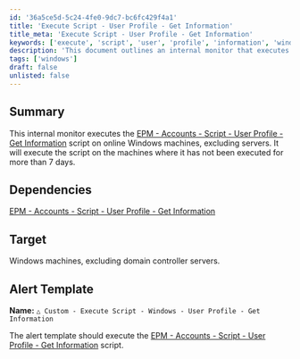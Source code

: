 ```yaml
---
id: '36a5ce5d-5c24-4fe0-9dc7-bc6fc429f4a1'
title: 'Execute Script - User Profile - Get Information'
title_meta: 'Execute Script - User Profile - Get Information'
keywords: ['execute', 'script', 'user', 'profile', 'information', 'windows']
description: 'This document outlines an internal monitor that executes a specific script to retrieve user profile information from online Windows machines, excluding servers. The script is executed only if it has not been run in the last 7 days, ensuring timely updates on user profile data.'
tags: ['windows']
draft: false
unlisted: false
---
```


## Summary

This internal monitor executes the [EPM - Accounts - Script - User Profile - Get Information](<../scripts/User Profile - Get Information.md>) script on online Windows machines, excluding servers. It will execute the script on the machines where it has not been executed for more than 7 days.

## Dependencies

[EPM - Accounts - Script - User Profile - Get Information](<../scripts/User Profile - Get Information.md>)

## Target

Windows machines, excluding domain controller servers.

## Alert Template

**Name:** `△ Custom - Execute Script - Windows - User Profile - Get Information`  

The alert template should execute the [EPM - Accounts - Script - User Profile - Get Information](<../scripts/User Profile - Get Information.md>) script.



